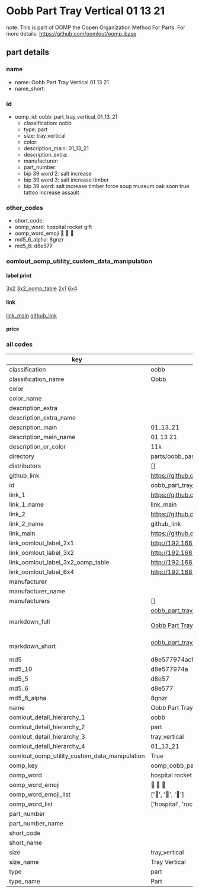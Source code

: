 # Oobb Part Tray Vertical 01 13 21  

note: This is part of OOMP the Oopen Organization Method For Parts. For more details: https://github.com/oomlout/oomp_base

##  part details





### name
* name: Oobb Part Tray Vertical 01 13 21
* name_short: 
### id
* oomp_id: oobb_part_tray_vertical_01_13_21
  * classification: oobb
  * type: part
  * size: tray_vertical
  * color: 
  * description_main: 01_13_21
  * description_extra: 
  * manufacturer: 
  * part_number: 
  * bip 39 word 2: salt increase
  * bip 39 word 3: salt increase timber
  * bip 39 word: salt increase timber force soup museum oak soon true tattoo increase assault

### other_codes
* short_code: 
* oomp_word: hospital rocket gift
* oomp_word_emoji :hospital: :rocket: :gift:
* md5_6_alpha: 8gnzr
* md5_6: d8e577






### oomlout_oomp_utility_custom_data_manipulation
#### label print
[3x2](http://192.168.1.245:1112/?label=oomp%208gnzr)
[3x2_oomp_table](http://192.168.1.107:1112/?label=oomp%208gnzr)
[2x1](http://192.168.1.242:1112/?label=oomp%208gnzr)
[6x4](http://192.168.1.55:1112/?label=oomp%208gnzr)    

#### link

[link_main](https://github.com/oomlout/oomlout_oomp_current_version_messy/tree/main/parts/oobb_part_tray_vertical_01_13_21) [github_link](https://github.com/oomlout/oomlout_oomp_part_src/tree/main/parts/oobb_part_tray_vertical_01_13_21)                             

#### price







### all codes 
| key | value |  
| --- | --- |  
| classification | oobb |  
| classification_name | Oobb |  
| color |  |  
| color_name |  |  
| description_extra |  |  
| description_extra_name |  |  
| description_main | 01_13_21 |  
| description_main_name | 01 13 21 |  
| description_or_color | 11k |  
| directory | parts/oobb_part_tray_vertical_01_13_21 |  
| distributors | [] |  
| github_link | https://github.com/oomlout/oomlout_oomp_part_src/tree/main/parts/oobb_part_tray_vertical_01_13_21 |  
| id | oobb_part_tray_vertical_01_13_21 |  
| link_1 | https://github.com/oomlout/oomlout_oomp_current_version_messy/tree/main/parts/oobb_part_tray_vertical_01_13_21 |  
| link_1_name | link_main |  
| link_2 | https://github.com/oomlout/oomlout_oomp_part_src/tree/main/parts/oobb_part_tray_vertical_01_13_21 |  
| link_2_name | github_link |  
| link_main | https://github.com/oomlout/oomlout_oomp_current_version_messy/tree/main/parts/oobb_part_tray_vertical_01_13_21 |  
| link_oomlout_label_2x1 | http://192.168.1.242:1112/?label=oomp%208gnzr |  
| link_oomlout_label_3x2 | http://192.168.1.245:1112/?label=oomp%208gnzr |  
| link_oomlout_label_3x2_oomp_table | http://192.168.1.107:1112/?label=oomp%208gnzr |  
| link_oomlout_label_6x4 | http://192.168.1.55:1112/?label=oomp%208gnzr |  
| manufacturer |  |  
| manufacturer_name |  |  
| manufacturers | [] |  
| markdown_full | [oobb_part_tray_vertical_01_13_21](https://github.com/oomlout/oomlout_oomp_current_version_messy/tree/main/parts/oobb_part_tray_vertical_01_13_21)<br>[](https://github.com/oomlout/oomlout_oomp_current_version_messy/tree/main/parts/oobb_part_tray_vertical_01_13_21)<br>[Oobb Part Tray Vertical 01 13 21](https://github.com/oomlout/oomlout_oomp_current_version_messy/tree/main/parts/oobb_part_tray_vertical_01_13_21)<br><br> |  
| markdown_short | [oobb_part_tray_vertical_01_13_21](https://github.com/oomlout/oomlout_oomp_current_version_messy/tree/main/parts/oobb_part_tray_vertical_01_13_21)<br><br> |  
| md5 | d8e577974acf52fa46e7f5b1c45cadf5 |  
| md5_10 | d8e577974a |  
| md5_5 | d8e57 |  
| md5_6 | d8e577 |  
| md5_6_alpha | 8gnzr |  
| name | Oobb Part Tray Vertical 01 13 21 |  
| oomlout_detail_hierarchy_1 | oobb |  
| oomlout_detail_hierarchy_2 | part |  
| oomlout_detail_hierarchy_3 | tray_vertical |  
| oomlout_detail_hierarchy_4 | 01_13_21 |  
| oomlout_oomp_utility_custom_data_manipulation | True |  
| oomp_key | oomp_oobb_part_tray_vertical_01_13_21 |  
| oomp_word | hospital rocket gift |  
| oomp_word_emoji | :hospital: :rocket: :gift: |  
| oomp_word_emoji_list | [':hospital:', ':rocket:', ':gift:'] |  
| oomp_word_list | ['hospital', 'rocket', 'gift'] |  
| part_number |  |  
| part_number_name |  |  
| short_code |  |  
| short_name |  |  
| size | tray_vertical |  
| size_name | Tray Vertical |  
| type | part |  
| type_name | Part |  
